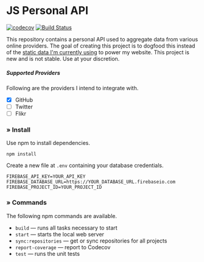 # JS Personal API

[![codecov](https://codecov.io/gh/chrisvogt/js-personal-api/branch/master/graph/badge.svg)](https://codecov.io/gh/chrisvogt/js-personal-api) [![Build Status](https://travis-ci.org/chrisvogt/js-personal-api.svg?branch=master)](https://travis-ci.org/chrisvogt/js-personal-api)

This repository contains a personal API used to aggregate data from various online providers. The goal of creating this project is to dogfood this instead of the [static data I'm currently using](https://chrisvogt.firebaseio.com/v1.json) to power my website. This project is new and is not stable. Use at your discretion.

##### Supported Providers

Following are the providers I intend to integrate with.

- [x] GitHub
- [ ] Twitter
- [ ] Flikr

### » Install

Use npm to install dependencies.

```
npm install
```

Create a new file at `.env` containing your database credentials.

```
FIREBASE_API_KEY=YOUR_API_KEY
FIREBASE_DATABASE_URL=https://YOUR_DATABASE_URL.firebaseio.com
FIREBASE_PROJECT_ID=YOUR_PROJECT_ID
```

### » Commands

The following npm commands are available.

* `build` — runs all tasks necessary to start
* `start` — starts the local web server
* `sync:repositories` — get or sync repositories for all projects
* `report-coverage` — report to Codecov
* `test` — runs the unit tests
